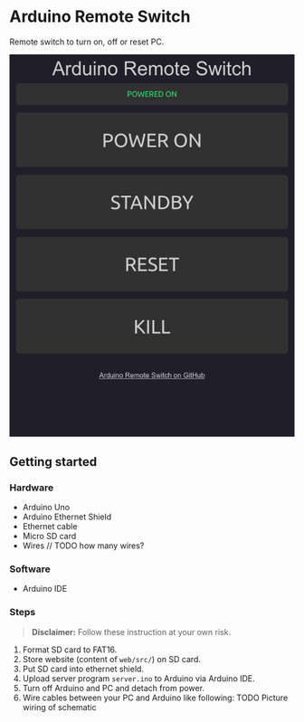 # Arduino Remote Switch

Remote switch to turn on, off or reset PC.

![Web interface](./web.png)

## Getting started

### Hardware

- Arduino Uno
- Arduino Ethernet Shield
- Ethernet cable
- Micro SD card
- Wires
  // TODO how many wires?

### Software

- Arduino IDE

### Steps

> **Disclaimer:** Follow these instruction at your own risk.

1. Format SD card to FAT16.
2. Store website (content of `web/src/`) on SD card.
3. Put SD card into ethernet shield.
4. Upload server program `server.ino` to Arduino via Arduino IDE.
5. Turn off Arduino and PC and detach from power.
6. Wire cables between your PC and Arduino like following:
   TODO Picture wiring of schematic
